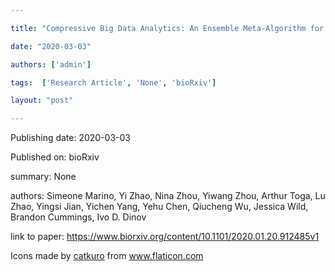 ---
title: "Compressive Big Data Analytics: An Ensemble Meta-Algorithm for High-dimensional Multisource Datasets"
date: "2020-03-03"
authors: ['admin']
tags:  ['Research Article', 'None', 'bioRxiv']
layout: "post"
---
Publishing date: 2020-03-03

Published on: bioRxiv

summary: None

authors: Simeone Marino, Yi Zhao, Nina Zhou, Yiwang Zhou, Arthur Toga, Lu Zhao, Yingsi Jian, Yichen Yang, Yehu Chen, Qiucheng Wu, Jessica Wild, Brandon Cummings,  Ivo D. Dinov

link to paper: https://www.biorxiv.org/content/10.1101/2020.01.20.912485v1

Icons made by <a href="https://www.flaticon.com/free-icon/bookshelves_3576884" title="catkuro">catkuro</a> from <a href="https://www.flaticon.com/" title="Flaticon"> www.flaticon.com</a>